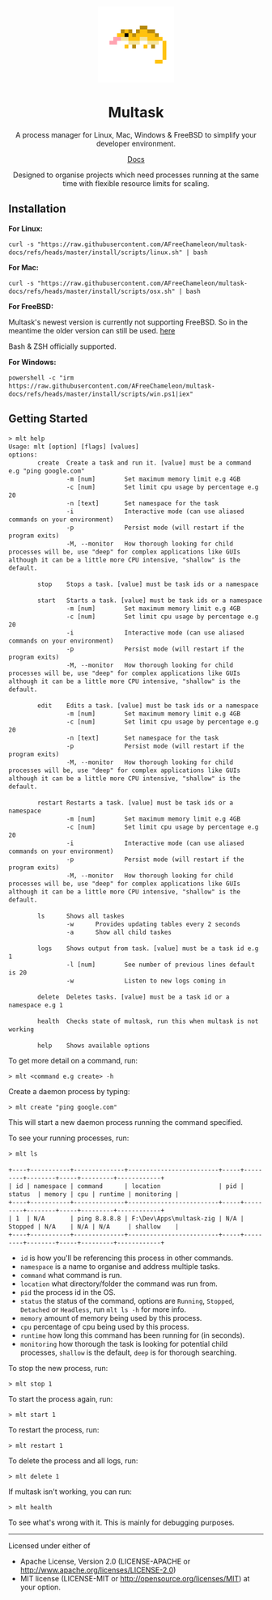<div align="center">
  <a href="https://afreechameleon.github.io/multask-docs/">
    <img src="https://github.com/afreechameleon/multask-docs/blob/develop/images/gecko.png?raw=true" alt="Logo" width="150" height="150">
  </a>

  <h1 align="center">Multask</h1>

  <p align="center">
    A process manager for Linux, Mac, Windows & FreeBSD to simplify your developer environment.
  </p>
  <p align="center">
    <a href="https://afreechameleon.github.io/multask-docs/">Docs</a>
  </p>
  <p align="center">
    Designed to organise projects which need processes running at the same time with flexible resource limits for scaling.
  </p>
</div>

## Installation

**For Linux:**
```
curl -s "https://raw.githubusercontent.com/AFreeChameleon/multask-docs/refs/heads/master/install/scripts/linux.sh" | bash
```

**For Mac:**
```
curl -s "https://raw.githubusercontent.com/AFreeChameleon/multask-docs/refs/heads/master/install/scripts/osx.sh" | bash
```

**For FreeBSD:**

Multask's newest version is currently not supporting FreeBSD. So in the meantime the older version can still be used. [here](https://github.com/AFreeChameleon/multask/releases/tag/0.20.0)

Bash & ZSH officially supported.

**For Windows:**
```
powershell -c "irm https://raw.githubusercontent.com/AFreeChameleon/multask-docs/refs/heads/master/install/scripts/win.ps1|iex"
```

## Getting Started

```
> mlt help
Usage: mlt [option] [flags] [values]
options:
        create  Create a task and run it. [value] must be a command e.g "ping google.com"
                -m [num]        Set maximum memory limit e.g 4GB
                -c [num]        Set limit cpu usage by percentage e.g 20
                -n [text]       Set namespace for the task
                -i              Interactive mode (can use aliased commands on your environment)
                -p              Persist mode (will restart if the program exits)
                -M, --monitor   How thorough looking for child processes will be, use "deep" for complex applications like GUIs although it can be a little more CPU intensive, "shallow" is the default.

        stop    Stops a task. [value] must be task ids or a namespace

        start   Starts a task. [value] must be task ids or a namespace
                -m [num]        Set maximum memory limit e.g 4GB
                -c [num]        Set limit cpu usage by percentage e.g 20
                -i              Interactive mode (can use aliased commands on your environment)
                -p              Persist mode (will restart if the program exits)
                -M, --monitor   How thorough looking for child processes will be, use "deep" for complex applications like GUIs although it can be a little more CPU intensive, "shallow" is the default.

        edit    Edits a task. [value] must be task ids or a namespace
                -m [num]        Set maximum memory limit e.g 4GB
                -c [num]        Set limit cpu usage by percentage e.g 20
                -n [text]       Set namespace for the task
                -p              Persist mode (will restart if the program exits)
                -M, --monitor   How thorough looking for child processes will be, use "deep" for complex applications like GUIs although it can be a little more CPU intensive, "shallow" is the default.

        restart Restarts a task. [value] must be task ids or a namespace
                -m [num]        Set maximum memory limit e.g 4GB
                -c [num]        Set limit cpu usage by percentage e.g 20
                -i              Interactive mode (can use aliased commands on your environment)
                -p              Persist mode (will restart if the program exits)
                -M, --monitor   How thorough looking for child processes will be, use "deep" for complex applications like GUIs although it can be a little more CPU intensive, "shallow" is the default.

        ls      Shows all taskes
                -w      Provides updating tables every 2 seconds
                -a      Show all child taskes

        logs    Shows output from task. [value] must be a task id e.g 1
                -l [num]        See number of previous lines default is 20
                -w              Listen to new logs coming in

        delete  Deletes tasks. [value] must be a task id or a namespace e.g 1

        health  Checks state of multask, run this when multask is not working

        help    Shows available options
```

To get more detail on a command, run:
```
> mlt <command e.g create> -h
```


Create a daemon process by typing:

```
> mlt create "ping google.com"
```

This will start a new daemon process running the command specified.

To see your running processes, run:
```
> mlt ls

+----+-----------+--------------+-------------------------+-----+---------+--------+-----+---------+------------+
| id | namespace | command      | location                | pid | status  | memory | cpu | runtime | monitoring |
+----+-----------+--------------+-------------------------+-----+---------+--------+-----+---------+------------+
| 1  | N/A       | ping 8.8.8.8 | F:\Dev\Apps\multask-zig | N/A | Stopped | N/A    | N/A | N/A     | shallow    |
+----+-----------+--------------+-------------------------+-----+---------+--------+-----+---------+------------+
```

* `id` is how you'll be referencing this process in other commands.
* `namespace` is a name to organise and address multiple tasks. 
* `command` what command is run.
* `location` what directory/folder the command was run from.
* `pid` the process id in the OS.
* `status` the status of the command, options are `Running`, `Stopped`, `Detached` or `Headless`, run `mlt ls -h` for more info.
* `memory` amount of memory being used by this process.
* `cpu` percentage of cpu being used by this process.
* `runtime` how long this command has been running for (in seconds).
* `monitoring` how thorough the task is looking for potential child processes, `shallow` is the default, `deep` is for thorough searching.

To stop the new process, run:

```
> mlt stop 1
```

To start the process again, run:

```
> mlt start 1
```

To restart the process, run:

```
> mlt restart 1
```

To delete the process and all logs, run:

```
> mlt delete 1
```

If multask isn't working, you can run:

```
> mlt health
```

To see what's wrong with it. This is mainly for debugging purposes.

---

Licensed under either of

* Apache License, Version 2.0 (LICENSE-APACHE or http://www.apache.org/licenses/LICENSE-2.0)
* MIT license (LICENSE-MIT or http://opensource.org/licenses/MIT) at your option.
